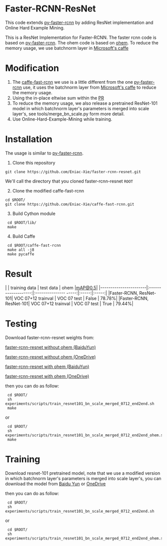 # Faster-RCNN-ResNet

This code extends [py-faster-rcnn](https://github.com/rbgirshick/py-faster-rcnn) by adding ResNet implementation
and Online Hard Example Mining.


This is a ResNet Implementation for Faster-RCNN.
The faster rcnn code is based on [py-faster-rcnn](https://github.com/rbgirshick/py-faster-rcnn).
The ohem code is based on [ohem](https://github.com/abhi2610/ohem).
To reduce the memory usage, we use batchnorm layer in [Microsoft's caffe](https://github.com/Microsoft/caffe)

# Modification
1. The [caffe-fast-rcnn](https://github.com/Eniac-Xie/caffe-fast-rcnn.git) we use is a little different from the one [py-faster-rcnn](https://github.com/rbgirshick/py-faster-rcnn) use,
   it uses the batchnorm layer from [Microsoft's caffe](https://github.com/Microsoft/caffe) to reduce the memory usage.
2. Using the in-place eltwise sum within the [PR](https://github.com/BVLC/caffe/pull/3708)
3. To reduce the memory usage, we also release a pretrained ResNet-101 model in which batchnorm layer's parameters is
   merged into scale layer's, see tools/merge_bn_scale.py form more detail.
4. Use Online-Hard-Example-Mining while training.

# Installation
The usage is similar to [py-faster-rcnn](https://github.com/rbgirshick/py-faster-rcnn).

1. Clone this repository
  ```Shell
  git clone https://github.com/Eniac-Xie/faster-rcnn-resnet.git
  ```
  We'll call the directory that you cloned faster-rcnn-resnet `ROOT`

2. Clone the modified caffe-fast-rcnn

  ```Shell
  cd $ROOT/
  git clone https://github.com/Eniac-Xie/caffe-fast-rcnn.git
  ```

3. Build Cython module

  ```Shell
   cd $ROOT/lib/
   make
  ```

4. Build Caffe

  ```Shell
   cd $ROOT/caffe-fast-rcnn
   make all -j8
   make pycaffe
  ```

# Result
|                       | training data       | test data             | ohem  |mAP@0.5|
|-----------------------|:-------------------:|:--------------- -----:|:-----:|:-----:|
|Faster-RCNN, ResNet-101| VOC 07+12 trainval  | VOC 07 test           | False | 78.78%|
|Faster-RCNN, ResNet-101| VOC 07+12 trainval  | VOC 07 test           | True  | 79.44%|

# Testing
Download faster-rcnn-resnet weights from:

[faster-rcnn-resnet without ohem (BaiduYun)](http://pan.baidu.com/s/1kUKXgVH)

[faster-rcnn-resnet without ohem (OneDrive)](https://1drv.ms/u/s!AgkRygoHQVTXigHNLWT6gRbTHo2f)

[faster-rcnn-resnet with ohem (BaiduYun)](http://pan.baidu.com/s/1o8CtJwI)

[faster-rcnn-resnet with ohem (OneDrive)](https://1drv.ms/u/s!AgkRygoHQVTXigInqoym2V6z4CNA)

then you can do as follow:

  ```Shell
   cd $ROOT/
   sh experiments/scripts/train_resnet101_bn_scale_merged_0712_end2end.sh
   make
  ```
or

  ```Shell
   cd $ROOT/
   sh experiments/scripts/train_resnet101_bn_scale_merged_0712_end2end_ohem.sh
   make
  ```

# Training
Download resnet-101 pretrained model, note that we use a modified version in which batchnorm layer's parameters is
merged into scale layer's, you can download the model from [Baidu Yun](http://pan.baidu.com/s/1qX7VFjA) or [OneDrive](https://1drv.ms/u/s!AgkRygoHQVTXigBCR-5cnmAkfGfy)

then you can do as follow:
  ```Shell
   cd $ROOT/
   sh experiments/scripts/train_resnet101_bn_scale_merged_0712_end2end.sh
  ```
or
  ```Shell
   cd $ROOT/
   sh experiments/scripts/train_resnet101_bn_scale_merged_0712_end2end_ohem.sh
  ```
